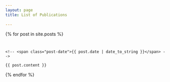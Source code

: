 ```yaml
---
layout: page
title: List of Publications
 
---
```

<style type="'text/css'">
  


</style>
 
<div class="posts">
  {% for post in site.posts %}
  <div class="post">
    <h1 class="post-title">
     <!--  <a href="{{ post.url }}">
        {{ post.title }}
      </a> -->
    </h1>

    <!-- <span class="post-date">{{ post.date | date_to_string }}</span> -->

    {{ post.content }}
  </div>
  {% endfor %}
</div>

<!-- <div class="pagination">
  {% if paginator.next_page %}
    <a class="pagination-item older" href="{{ site.baseurl }}page{{paginator.next_page}}">Older</a>
  {% else %}
    <span class="pagination-item older">Older</span>
  {% endif %}
  {% if paginator.previous_page %}
    {% if paginator.page == 2 %}
      <a class="pagination-item newer" href="{{ site.baseurl }}">Newer</a>
    {% else %}
      <a class="pagination-item newer" href="{{ site.baseurl }}page{{paginator.previous_page}}">Newer</a>
    {% endif %}
  {% else %}
    <span class="pagination-item newer">Newer</span>
  {% endif %}
</div> -->